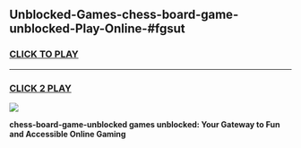 
## Unblocked-Games-chess-board-game-unblocked-Play-Online-#fgsut
<h3>
<a href="https://premium.freeplayer.one?title=chess-board-game-unblocked&ref=27F">CLICK TO PLAY</a></h3>
<hr>

<h3>
<a href="https://premium.freeplayer.one?title=chess-board-game-unblocked&ref=27F">CLICK 2 PLAY</a>
  
</h3>

<a href="https://premium.freeplayer.one?title=chess-board-game-unblocked&ref=27F"><img src="https://clearcache.store/games.png"></a>


**chess-board-game-unblocked games unblocked: Your Gateway to Fun and Accessible Online Gaming**
